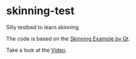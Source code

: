 # skinning-test
Silly testbed to learn skinning

The code is based on the [Skinning Example by Qt](https://doc.qt.io/qt-6/qtquick3d-skinning-example.html).

Take a look at the [Video](https://www.youtube.com/watch?v=yhcQG4zJkOw).

